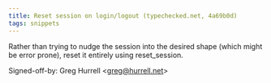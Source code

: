 ```yaml
---
title: Reset session on login/logout (typechecked.net, 4a69b0d)
tags: snippets
---
```


Rather than trying to nudge the session into the desired shape (which might be error prone), reset it entirely using reset_session.

Signed-off-by: Greg Hurrell &lt;greg@hurrell.net&gt;

